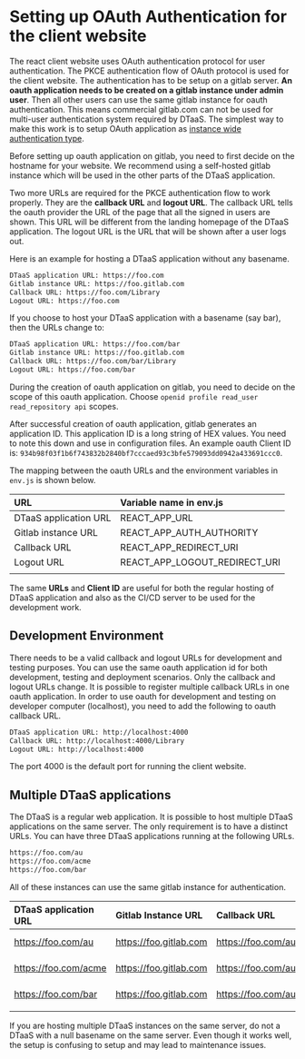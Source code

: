 # Setting up OAuth Authentication for the client website

The react client website uses OAuth authentication protocol for user
authentication. The PKCE authentication flow of OAuth protocol is used
for the client website. The authentication has to be setup on a gitlab
server.
**An oauth application needs to be created on a gitlab instance under admin user**.
Then all other users can use the same gitlab instance for oauth authentication.
This means commercial gitlab.com can not be used for multi-user authentication
system required by DTaaS. The simplest way to make this work is to setup OAuth
application as
[instance wide authentication type](https://docs.gitlab.com/ee/integration/oauth_provider.html#create-an-instance-wide-application).

Before setting up oauth application on gitlab, you need to first decide on the
hostname for your website. We recommend using a self-hosted gitlab instance which
will be used in the other parts of the DTaaS application.

Two more URLs are required for the PKCE authentication flow to work properly.
They are the **callback URL** and **logout URL**. The callback URL tells the oauth
provider the URL of the page that all the signed in users are shown. This URL will
be different from the landing homepage of the DTaaS application. The logout URL is
the URL that will be shown after a user logs out.

Here is an example for hosting a DTaaS application without any basename.

```txt
DTaaS application URL: https://foo.com
Gitlab instance URL: https://foo.gitlab.com
Callback URL: https://foo.com/Library
Logout URL: https://foo.com
```

If you choose to host your DTaaS application with a basename (say bar), then the
URLs change to:

```txt
DTaaS application URL: https://foo.com/bar
Gitlab instance URL: https://foo.gitlab.com
Callback URL: https://foo.com/bar/Library
Logout URL: https://foo.com/bar
```

During the creation of oauth application on gitlab, you need to decide on the
scope of this oauth application.
Choose `openid profile read_user read_repository api` scopes.

After successful creation of oauth application, gitlab generates an application
ID. This application ID is a long string of HEX values. You need to note this
down and use in configuration files. An example oauth Client ID is: `934b98f03f1b6f743832b2840bf7cccaed93c3bfe579093dd0942a433691ccc0`.

The mapping between the oauth URLs and the environment variables in `env.js`
is shown below.

| URL | Variable name in env.js |
|:---|:---|
| DTaaS application URL | REACT_APP_URL |
| Gitlab instance URL | REACT_APP_AUTH_AUTHORITY |
| Callback URL | REACT_APP_REDIRECT_URI |
| Logout URL | REACT_APP_LOGOUT_REDIRECT_URI |
||

The same **URLs** and **Client ID** are useful for both the regular hosting of
DTaaS application and also as the CI/CD server to be used for the development work.

## Development Environment

There needs to be a valid callback and logout URLs for development and testing
purposes. You can use the same oauth application id for both development, testing
and deployment scenarios. Only the callback and logout URLs change. It is possible
to register multiple callback URLs in one oauth application. In order to use oauth
for development and testing on developer computer (localhost), you need to add the
following to oauth callback URL.

```txt
DTaaS application URL: http://localhost:4000
Callback URL: http://localhost:4000/Library
Logout URL: http://localhost:4000
```

The port 4000 is the default port for running the client website.

## Multiple DTaaS applications

The DTaaS is a regular web application. It is possible to host multiple DTaaS
applications on the same server. The only requirement is to have a distinct URLs.
You can have three DTaaS applications running at the following URLs.

```txt
https://foo.com/au
https://foo.com/acme
https://foo.com/bar
```

All of these instances can use the same gitlab instance for authentication.

| DTaaS application URL | Gitlab Instance URL | Callback URL | Logout URL | Application ID |
|:----|:----|:----|:----|:----|
| https://foo.com/au | https://foo.gitlab.com | https://foo.com/au/Library | https://foo.com/au | autogenerated by gitlab |
| https://foo.com/acme | https://foo.gitlab.com | https://foo.com/au/Library | https://foo.com/au | autogenerated by gitlab |
| https://foo.com/bar | https://foo.gitlab.com | https://foo.com/au/Library | https://foo.com/au | autogenerated by gitlab |
||

If you are hosting multiple DTaaS instances on the same server, do not a DTaaS with a null basename on the same server. Even though it works well, the setup is confusing to setup and may lead to maintenance issues.